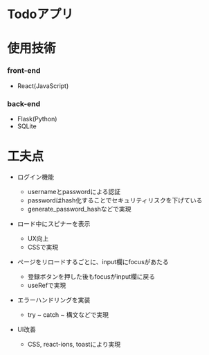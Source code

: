 # Todoアプリ

# 使用技術
### front-end
- React(JavaScript)

### back-end
- Flask(Python)
- SQLite

# 工夫点
- ログイン機能
    - usernameとpasswordによる認証
    - passwordはhash化することでセキュリティリスクを下げている
    - generate_password_hashなどで実現

- ロード中にスピナーを表示
    - UX向上
    - CSSで実現

- ページをリロードするごとに、input欄にfocusがあたる
    - 登録ボタンを押した後もfocusがinput欄に戻る
    - useRefで実現

- エラーハンドリングを実装
    - try ~ catch ~ 構文などで実現

- UI改善
    - CSS, react-ions, toastにより実現